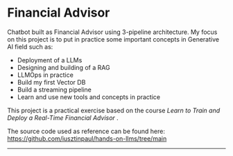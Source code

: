 # Financial Advisor

Chatbot built as Financial Advisor using 3-pipeline architecture. My focus on this project is to put in practice some important concepts in Generative AI field such as:
- Deployment of a LLMs
- Designing and building of a RAG
- LLMOps in practice
- Build my first Vector DB
- Build a streaming pipeline
- Learn and use new tools and concepts in practice

This project is a practical exercise based on the course *Learn to Train and Deploy a Real-Time Financial Advisor* .

The source code used as reference can be found here: https://github.com/iusztinpaul/hands-on-llms/tree/main

----
